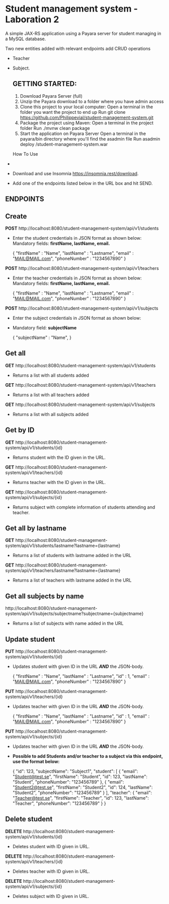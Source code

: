# Student management system - Laboration 2

A simple JAX-RS application using a Payara server for student managing in a MySQL database.

Two new entities added with relevant endpoints add CRUD operations
 - Teacher
 - Subject.

   GETTING STARTED:
   -

   1. Download Payara Server (full)
   2. Unzip the Payara download to a folder where you have admin access
   3. Clone this project to your local computer:
        Open a terminal in the folder you want the project to end up
        Run git clone https://github.com/Philippevial/student-management-system.git
   4. Package the project using Maven:
        Open a terminal in the project folder
        Run ./mvnw clean package
   5. Start the application on Payara Server
        Open a terminal in the payara/bin directory where you'll find the asadmin file
        Run asadmin deploy <path to war file directory>/student-management-system.war

   How To Use
 - 
 - Download and use Insomnia  https://insomnia.rest/download.
 - Add one of the endpoints listed below in the URL box and hit SEND.
 
ENDPOINTS 
-
Create
- 
**POST** http://localhost:8080/student-management-system/api/v1/students
- Enter the student credentials in JSON format as shown below:
  Mandatory fields: **firstName, lastName, email.**


    {
     "firstName" : "Name",
     "lastName" : "Lastname",
     "email" : "MAIL@MAIL.com",
     "phoneNumber" : "1234567890"
     }

**POST** http://localhost:8080/student-management-system/api/v1/teachers
- Enter the teacher credentials in JSON format as shown below:
  Mandatory fields: **firstName, lastName, email.**


    {
     "firstName" : "Name",
     "lastName" : "Lastname",
     "email" : "MAIL@MAIL.com",
     "phoneNumber" : "1234567890"
     }

**POST** http://localhost:8080/student-management-system/api/v1/subjects
   
- Enter the subject credentials in JSON format as shown below:

- Mandatory field: **subjectName**
  

    {
     "subjectName" : "Name",
    }

Get all
- 
**GET** http://localhost:8080/student-management-system/api/v1/students
- Returns a list with all students added

**GET** http://localhost:8080/student-management-system/api/v1/teachers
- Returns a list with all teachers added

**GET** http://localhost:8080/student-management-system/api/v1/subjects

- Returns a list with all subjects added


Get by ID
   -
**GET** http://localhost:8080/student-management-system/api/v1/students/{id}
- Returns student with the ID given in the URL.

**GET** http://localhost:8080/student-management-system/api/v1/teachers/{id}
- Returns teacher with the ID given in the URL.

**GET** http://localhost:8080/student-management-system/api/v1/subjects/{id}
- Returns subject with complete information of students attending and teacher.

Get all by lastname
 - 

**GET** http://localhost:8080/student-management-system/api/v1/students/lastname?lastname={lastname}
- Returns a list of students with lastname added in the URL

**GET** http://localhost:8080/student-management-system/api/v1/teachers/lastname?lastname={lastname}
- Returns a list of teachers with lastname added in the URL

Get all subjects by name
- 

http://localhost:8080/student-management-system/api/v1/subjects/subjectname?subjectname={subjectname}
 - Returns a list of subjects with name added in the URL

Update student
- 
**PUT** http://localhost:8080/student-management-system/api/v1/students/{id}
- Updates student with given ID in the URL **_AND_** the JSON-body.


    {
      "firstName" : "Name",
      "lastName" : "Lastname",
      "id"  : 1,
      "email" : "MAIL@MAIL.com",
      "phoneNumber" : "1234567890"
     }

**PUT** http://localhost:8080/student-management-system/api/v1/teachers/{id}
- Updates teacher with given ID in the URL **_AND_** the JSON-body.



    {
      "firstName" : "Name",
      "lastName" : "Lastname",
      "id"  : 1,
      "email" : "MAIL@MAIL.com",
      "phoneNumber" : "1234567890"
     }


**PUT** http://localhost:8080/student-management-system/api/v1/subjects/{id}
- Updates teacher with given ID in the URL **_AND_** the JSON-body.

- **Possible to add Students and/or teacher to a subject via this endpoint, use the format below:**


    {
	"id": 123,
    "subjectName": "Subject1",
	"student": [
		{
			"email": "Student@test.se",
			"firstName": "Student",
			"id": 123,
			"lastName": "Student",
			"phoneNumber": "123456789"
		},
		{
			"email": "Student2@test.se",
			"firstName": "Student2",
			"id": 124,
			"lastName": "Student2",
			"phoneNumber": "123456789"
		}
	],
	"teacher": {
		"email": "Teacher@test.se",
		"firstName": "Teacher",
		"id": 123,
		"lastName": "Teacher",
		"phoneNumber": "123456789"
	}
}

Delete student
-  
**DELETE** http://localhost:8080/student-management-system/api/v1/students/{id}
- Deletes student with ID given in URL.

**DELETE** http://localhost:8080/student-management-system/api/v1/teachers/{id}
- Deletes teacher with ID given in URL.

**DELETE** http://localhost:8080/student-management-system/api/v1/subjects/{id}
- Deletes subject with ID given in URL.



